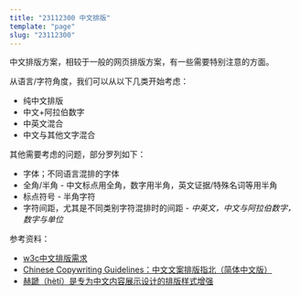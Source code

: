 ```yaml
---
title: "23112300 中文排版"
template: "page"
slug: "23112300"
---
```


中文排版方案，相较于一般的网页排版方案，有一些需要特别注意的方面。

从语言/字符角度，我们可以从以下几类开始考虑：

- 纯中文排版
- 中文+阿拉伯数字
- 中英文混合
- 中文与其他文字混合

其他需要考虑的问题，部分罗列如下：

- 字体；不同语言混排的字体
- 全角/半角 - 中文标点用全角，数字用半角，英文证据/特殊名词等用半角
- 标点符号 - 半角字符
- 字符间距，尤其是不同类别字符混排时的间距 - *中英文，中文与阿拉伯数字，数字与单位*

参考资料：

- [w3c中文排版需求](https://w3c.github.io/clreq/)
- [Chinese Copywriting Guidelines：中文文案排版指北（简体中文版） ](https://github.com/mzlogin/chinese-copywriting-guidelines)
- [赫蹏（hètí）是专为中文内容展示设计的排版样式增强](https://github.com/sivan/heti)

